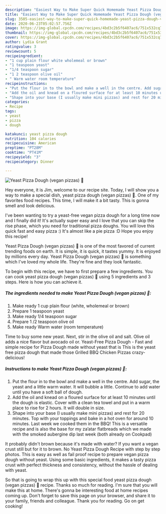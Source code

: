```yaml
---
description: "Easiest Way to Make Super Quick Homemade Yeast Pizza Dough (vegan pizzas) 🌱"
title: "Easiest Way to Make Super Quick Homemade Yeast Pizza Dough (vegan pizzas) 🌱"
slug: 3505-easiest-way-to-make-super-quick-homemade-yeast-pizza-dough-vegan-pizzas
date: 2020-06-23T05:02:57.756Z
image: https://img-global.cpcdn.com/recipes/4bd3c2b5f6407ac6/751x532cq70/yeast-pizza-dough-vegan-pizzas-🌱-recipe-main-photo.jpg
thumbnail: https://img-global.cpcdn.com/recipes/4bd3c2b5f6407ac6/751x532cq70/yeast-pizza-dough-vegan-pizzas-🌱-recipe-main-photo.jpg
cover: https://img-global.cpcdn.com/recipes/4bd3c2b5f6407ac6/751x532cq70/yeast-pizza-dough-vegan-pizzas-🌱-recipe-main-photo.jpg
author: Lydia Grant
ratingvalue: 3
reviewcount: 5
recipeingredient:
- "1 cup plain flour white wholemeal or brown"
- "1 teaspoon yeast"
- "1/4 teaspoon sugar"
- "1 2 teaspoon olive oil"
- " Warm water room temperature"
recipeinstructions:
- "Put the flour in to the bowl and make a well in the centre. Add sugar, the yeast and a little warm water. It will bubble a little. Continue to add water until you have a soft ball of dough."
- "Add the oil and knead on a floured surface for at least 10 minutes until the dough is elastic. Cover with a clean tea towel and put in a warm place to rise for 2 hours. It will double in size."
- "Shape into your base (I usually make mini pizzas) and rest for 20 minutes. Top with your toppings and bake in a hot oven for around 10 minutes. Last week we cooked them in the BBQ! This is a versatile recipe and is also the base for my za’atar flatbreads which we made with the smoked aubergine dip last week (both already on Cookpad)"
categories:
- Recipe
tags:
- yeast
- pizza
- dough

katakunci: yeast pizza dough 
nutrition: 104 calories
recipecuisine: American
preptime: "PT28M"
cooktime: "PT41M"
recipeyield: "3"
recipecategory: Dinner

---
```



![Yeast Pizza Dough (vegan pizzas) 🌱](https://img-global.cpcdn.com/recipes/4bd3c2b5f6407ac6/751x532cq70/yeast-pizza-dough-vegan-pizzas-🌱-recipe-main-photo.jpg)

Hey everyone, it is Jim, welcome to our recipe site. Today, I will show you a way to make a special dish, yeast pizza dough (vegan pizzas) 🌱. One of my favorites food recipes. This time, I will make it a bit tasty. This is gonna smell and look delicious.

I&#39;ve been wanting to try a yeast-free vegan pizza dough for a long time now and I finally did it! It&#39;s actually super easy and I love that you can skip the rise phase, which you need for traditional pizza doughs. You will love this quick fast and easy pizza :) It&#39;s almost like a pie pizza :D Hope you enjoy this recipe!

Yeast Pizza Dough (vegan pizzas) 🌱 is one of the most favored of current trending foods on earth. It is simple, it is quick, it tastes yummy. It is enjoyed by millions every day. Yeast Pizza Dough (vegan pizzas) 🌱 is something which I've loved my whole life. They're fine and they look fantastic.


To begin with this recipe, we have to first prepare a few ingredients. You can cook yeast pizza dough (vegan pizzas) 🌱 using 5 ingredients and 3 steps. Here is how you can achieve it.

<!--inarticleads1-->

##### The ingredients needed to make Yeast Pizza Dough (vegan pizzas) 🌱:

1. Make ready 1 cup plain flour (white, wholemeal or brown)
1. Prepare 1 teaspoon yeast
1. Make ready 1/4 teaspoon sugar
1. Prepare 1 /2 teaspoon olive oil
1. Make ready  Warm water (room temperature)


Time to buy some new yeast. Next, stir in the olive oil and salt. Olive oil adds a nice flavor but avocado oil or. Yeast-Free Pizza Dough - Fast and simple recipe for Pizza Dough made without yeast that is This is the yeast free pizza dough that made those Grilled BBQ Chicken Pizzas crazy-delicious! 

<!--inarticleads2-->

##### Instructions to make Yeast Pizza Dough (vegan pizzas) 🌱:

1. Put the flour in to the bowl and make a well in the centre. Add sugar, the yeast and a little warm water. It will bubble a little. Continue to add water until you have a soft ball of dough.
1. Add the oil and knead on a floured surface for at least 10 minutes until the dough is elastic. Cover with a clean tea towel and put in a warm place to rise for 2 hours. It will double in size.
1. Shape into your base (I usually make mini pizzas) and rest for 20 minutes. Top with your toppings and bake in a hot oven for around 10 minutes. Last week we cooked them in the BBQ! This is a versatile recipe and is also the base for my za’atar flatbreads which we made with the smoked aubergine dip last week (both already on Cookpad)


It probably didn&#39;t brown because it&#39;s made with water? If you want a vegan crust still but for it to brown. No Yeast Pizza Dough Recipe with step by step photos. This is easy as well as fail proof recipe to prepare vegan pizza dough without yeast. Using some basic ingredients, it makes a tasty pizza crust with perfect thickness and consistency, without the hassle of dealing with yeast. 

So that is going to wrap this up with this special food yeast pizza dough (vegan pizzas) 🌱 recipe. Thanks so much for reading. I'm sure that you will make this at home. There's gonna be interesting food at home recipes coming up. Don't forget to save this page on your browser, and share it to your family, friends and colleague. Thank you for reading. Go on get cooking!
